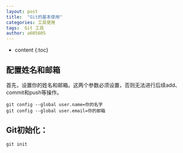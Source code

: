 ```yaml
---
layout: post
title:  "Git的基本使用"
categories: 工具使用
tags:  Git 工具 
author: a605605
---
```


* content
{:toc}

## 配置姓名和邮箱

首先，设置你的姓名和邮箱。这两个参数必须设置，否则无法进行后续add、commit和push等操作。
  
```git
git config --global user.name=你的名字
git config --global user.email=你的邮箱
```

## Git初始化：

```git
git init
```
